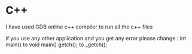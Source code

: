 # C++

I have used GDB online c++ compiler to run all the c++ files

if you use any other application and you get any error
please change :
int main() to void main()
getch(); to _getch();
